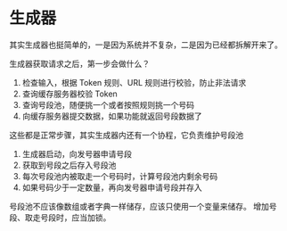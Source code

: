 # 生成器

其实生成器也挺简单的，一是因为系统并不复杂，二是因为已经都拆解开来了。

生成器获取请求之后，第一步会做什么？
1. 检查输入，根据 Token 规则、URL 规则进行校验，防止非法请求
2. 查询缓存服务器校验 Token
3. 查询号段池，随便挑一个或者按照规则挑一个号码
4. 向缓存服务器提交数据，如果功能就返回号段数据了


这些都是正常步骤，其实生成器内还有一个协程，它负责维护号段池
1. 生成器启动，向发号器申请号段
2. 获取到号段之后存入号段池
3. 每次号段池内被取走一个号码时，计算号段池内剩余号码
4. 如果号码少于一定数量，再向发号器申请号段并存入

号段池不应该像数组或者字典一样储存，应该只使用一个变量来储存。
增加号段、取走号段时，应当加锁。




